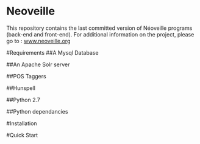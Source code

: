 # Neoveille
This repository contains the last committed version of Néoveille programs (back-end and front-end). 
For additional information on the project, please go to : www.neoveille.org

#Requirements
##A Mysql Database

##An Apache Solr server

##POS Taggers

##Hunspell

##Python 2.7

##Python dependancies


#Installation

#Quick Start

